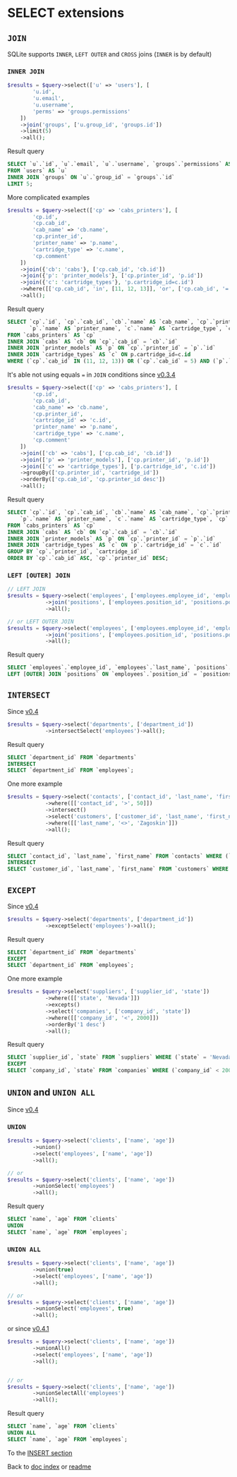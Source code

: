 # SELECT extensions
## `JOIN`
SQLite supports `INNER`, `LEFT OUTER` and `CROSS` joins (`INNER` is by default)
### `INNER JOIN`
```php
$results = $query->select(['u' => 'users'], [
        'u.id',
        'u.email',
        'u.username',
        'perms' => 'groups.permissions'
    ])
    ->join('groups', ['u.group_id', 'groups.id'])
    ->limit(5)
    ->all();
```
Result query
```sql
SELECT `u`.`id`, `u`.`email`, `u`.`username`, `groups`.`permissions` AS `perms`
FROM `users` AS `u`
INNER JOIN `groups` ON `u`.`group_id` = `groups`.`id`
LIMIT 5;
```
More complicated examples
```php
$results = $query->select(['cp' => 'cabs_printers'], [
        'cp.id',
        'cp.cab_id',
        'cab_name' => 'cb.name',
        'cp.printer_id',
        'printer_name' => 'p.name',
        'cartridge_type' => 'c.name',
        'cp.comment'
    ])
    ->join({'cb': 'cabs'}, ['cp.cab_id', 'cb.id'])
    ->join({'p': 'printer_models'}, ['cp.printer_id', 'p.id'])
    ->join({'c': 'cartridge_types'}, 'p.cartridge_id=c.id')
    ->where([['cp.cab_id', 'in', [11, 12, 13]], 'or', ['cp.cab_id', '=', 5], 'and', ['p.id', '>', 'c.id']])
    ->all();
```
Result query
```sql
SELECT `cp`.`id`, `cp`.`cab_id`, `cb`.`name` AS `cab_name`, `cp`.`printer_id`,
       `p`.`name` AS `printer_name`, `c`.`name` AS `cartridge_type`, `cp`.`comment`
FROM `cabs_printers` AS `cp`
INNER JOIN `cabs` AS `cb` ON `cp`.`cab_id` = `cb`.`id`
INNER JOIN `printer_models` AS `p` ON `cp`.`printer_id` = `p`.`id`
INNER JOIN `cartridge_types` AS `c` ON p.cartridge_id=c.id
WHERE (`cp`.`cab_id` IN (11, 12, 13)) OR (`cp`.`cab_id` = 5) AND (`p`.`id` > `c`.`id`);
```
It's able not using equals `=` in `JOIN` conditions since [v0.3.4](https://github.com/co0lc0der/simple-query-builder-php/releases/tag/v0.3.4) 
```php
$results = $query->select(['cp' => 'cabs_printers'], [
        'cp.id',
        'cp.cab_id',
        'cab_name' => 'cb.name',
        'cp.printer_id',
        'cartridge_id' => 'c.id',
        'printer_name' => 'p.name',
        'cartridge_type' => 'c.name',
        'cp.comment'
    ])
    ->join(['cb' => 'cabs'], ['cp.cab_id', 'cb.id'])
    ->join(['p' => 'printer_models'], ['cp.printer_id', 'p.id'])
    ->join(['c' => 'cartridge_types'], ['p.cartridge_id', 'c.id'])
    ->groupBy(['cp.printer_id', 'cartridge_id'])
    ->orderBy(['cp.cab_id', 'cp.printer_id desc'])
    ->all();
```
Result query
```sql
SELECT `cp`.`id`, `cp`.`cab_id`, `cb`.`name` AS `cab_name`, `cp`.`printer_id`, `c`.`id` AS `cartridge_id`,
    `p`.`name` AS `printer_name`, `c`.`name` AS `cartridge_type`, `cp`.`comment`
FROM `cabs_printers` AS `cp`
INNER JOIN `cabs` AS `cb` ON `cp`.`cab_id` = `cb`.`id`
INNER JOIN `printer_models` AS `p` ON `cp`.`printer_id` = `p`.`id`
INNER JOIN `cartridge_types` AS `c` ON `p`.`cartridge_id` = `c`.`id`
GROUP BY `cp`.`printer_id`, `cartridge_id`
ORDER BY `cp`.`cab_id` ASC, `cp`.`printer_id` DESC;
```
### `LEFT [OUTER] JOIN`
```php
// LEFT JOIN
$results = $query->select('employees', ['employees.employee_id', 'employees.last_name', 'positions.title'])
            ->join('positions', ['employees.position_id', 'positions.position_id'], "left")
            ->all();

// or LEFT OUTER JOIN
$results = $query->select('employees', ['employees.employee_id', 'employees.last_name', 'positions.title'])
            ->join('positions', ['employees.position_id', 'positions.position_id'], "left outer")
            ->all();
```
Result query
```sql
SELECT `employees`.`employee_id`, `employees`.`last_name`, `positions`.`title` FROM `employees`
LEFT [OUTER] JOIN `positions` ON `employees`.`position_id` = `positions`.`position_id`;
```
## `INTERSECT`
Since [v0.4](https://github.com/co0lc0der/simple-query-builder-php/releases/tag/v0.4)
```php
$results = $query->select('departments', ['department_id'])
            ->intersectSelect('employees')->all();
```
Result query
```sql
SELECT `department_id` FROM `departments`
INTERSECT
SELECT `department_id` FROM `employees`;
```
One more example
```php
$results = $query->select('contacts', ['contact_id', 'last_name', 'first_name'])
            ->where([['contact_id', '>', 50]])
            ->intersect()
            ->select('customers', ['customer_id', 'last_name', 'first_name'])
            ->where([['last_name', '<>', 'Zagoskin']])
            ->all();
```
Result query
```sql
SELECT `contact_id`, `last_name`, `first_name` FROM `contacts` WHERE (`contact_id` > 50)
INTERSECT
SELECT `customer_id`, `last_name`, `first_name` FROM `customers` WHERE (`last_name` <> 'Zagoskin');
```
## `EXCEPT`
Since [v0.4](https://github.com/co0lc0der/simple-query-builder-php/releases/tag/v0.4)
```php
$results = $query->select('departments', ['department_id'])
            ->exceptSelect('employees')->all();
```
Result query
```sql
SELECT `department_id` FROM `departments`
EXCEPT
SELECT `department_id` FROM `employees`;
```
One more example
```php
$results = $query->select('suppliers', ['supplier_id', 'state'])
            ->where([['state', 'Nevada']])
            ->excepts()
            ->select('companies', ['company_id', 'state'])
            ->where([['company_id', '<', 2000]])
            ->orderBy('1 desc')
            ->all();
```
Result query
```sql
SELECT `supplier_id`, `state` FROM `suppliers` WHERE (`state` = 'Nevada')
EXCEPT
SELECT `company_id`, `state` FROM `companies` WHERE (`company_id` < 2000) ORDER BY `1` DESC;
```
## `UNION` and `UNION ALL`
Since [v0.4](https://github.com/co0lc0der/simple-query-builder-php/releases/tag/v0.4)
### `UNION`
```php
$results = $query->select('clients', ['name', 'age'])
        ->union()
        ->select('employees', ['name', 'age'])
        ->all();

// or
$results = $query->select('clients', ['name', 'age'])
        ->unionSelect('employees')
        ->all();
```
Result query
```sql
SELECT `name`, `age` FROM `clients`
UNION
SELECT `name`, `age` FROM `employees`;
```
### `UNION ALL`
```php
$results = $query->select('clients', ['name', 'age'])
        ->union(true)
        ->select('employees', ['name', 'age'])
        ->all();

// or
$results = $query->select('clients', ['name', 'age'])
        ->unionSelect('employees', true)
        ->all();
```
or since [v0.4.1](https://github.com/co0lc0der/simple-query-builder-php/releases/tag/v0.4.1)
```php
$results = $query->select('clients', ['name', 'age'])
        ->unionAll()
        ->select('employees', ['name', 'age'])
        ->all();


// or
$results = $query->select('clients', ['name', 'age'])
        ->unionSelectAll('employees')
        ->all();
```
Result query
```sql
SELECT `name`, `age` FROM `clients`
UNION ALL
SELECT `name`, `age` FROM `employees`;
```

To the [INSERT section](Insert.md)

Back to [doc index](index.md) or [readme](../README.md)
